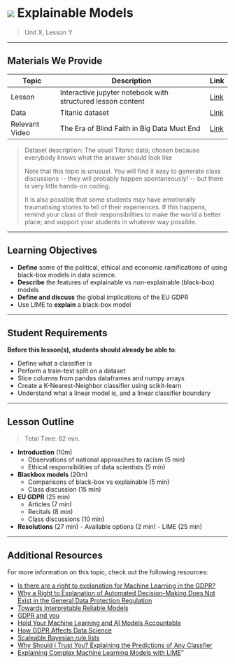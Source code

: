 # ![](https://ga-dash.s3.amazonaws.com/production/assets/logo-9f88ae6c9c3871690e33280fcf557f33.png) Explainable Models

> Unit X, Lesson Y

<!--- This template is an instructor-facing description of lesson contents. Students who fork these repos may also be able to view. --->

---

## Materials We Provide
<!--- This section is a table of contents for the lesson. The table structure breaks down typical lesson resources into types, distinguishing between lesson notebooks and other supporting materials. Note that the table below demonstrates the total possible range of materials; most lessons won't require all of the categories below. Also note that every item in the repo should get its own line and link, like the example shown for data. --->

| Topic | Description | Link |
| --- | --- | --- |
| Lesson | Interactive jupyter notebook with structured lesson content | [Link](./explainable-models.ipynb)|
| Data | Titanic dataset | [Link](./datasets/titanic.csv)|
| Relevant Video | The Era of Blind Faith in Big Data Must End  | [Link](https://www.ted.com/talks/cathy_o_neil_the_era_of_blind_faith_in_big_data_must_end) |

> Dataset description: The usual Titanic data; chosen because everybody knows what the answer should look like
>
> Note that this topic is unusual. You will find it easy to generate class discussions -- they will probably happen
> spontaneously! -- but there is very little hands-on coding.
>
> It is also possible that some students may have emotionally traumatising stories to tell of their experiences.
> If this happens, remind your class of their responsibilities to make the world a better place; and support
> your students in whatever way possible.

---

## Learning Objectives
<!--- This section lists the learning objectives of the lesson. For information on how to write clear learning objectives, see: http://ii.library.jhu.edu/2016/07/20/writing-effective-learning-objectives/ --->

- **Define** some of the political, ethical and economic ramifications of using black-box models in data science.
- **Describe** the features of explainable vs non-explainable (black-box) models
- **Define and discuss** the global implications of the EU GDPR
- Use LIME to **explain** a black-box model

---

## Student Requirements
<!--- This section explains the relevant prerequisites; in other words, what do students need to know to be able to benefit and perform the tasks required in this lesson? This includes lists of skills or prior learning objectives --->

**Before this lesson(s), students should already be able to**:
- Define what a classifier is
- Perform a train-test split on a dataset
- Slice columns from pandas dataframes and numpy arrays
- Create a K-Nearest-Neighbor classifier using scikit-learn
- Understand what a linear model is, and a linear classifier boundary

---

## Lesson Outline

<!--- This section outlines the lesson plan with relevant sections and subsections, providing both the total time required as well as suggestions for timing in each subsection --->

> Total Time: 82 min. 

- **Introduction** (10m)
  - Observations of national approaches to racism (5 min)
  - Ethical responsibilities of data scientists (5 min)
- **Blackbox models**  (20m)
	- Comparisons of black-box vs explainable (5 min)
	- Class discussion (15 min)
- **EU GDPR** (25 min)
	- Articles (7 min)
	- Recitals (8 min)
	- Class discussions (10 min)
- **Resolutions** (27 min)
        - Available options (2 min)
        - LIME (25 min)

---

## Additional Resources
<!--- This section lists useful reference materials that can inform, extend, or deepen a student's understanding of the material. While this may seem like a "nice to have" feature, we normally see a range of advanced and remedial students in our classes. Curating these resources allows us to provide targeted materials and suggestions that instructors can use to support different student needs. --->

For more information on this topic, check out the following resources:

- [Is there are a right to explanation for Machine Learning in the GDPR?](https://iapp.org/news/a/is-there-a-right-to-explanation-for-machine-learning-in-the-gdpr)
- [Why a Right to Explanation of Automated Decision-Making Does Not Exist in the General Data Protection Regulation](https://papers.ssrn.com/sol3/papers.cfm?abstract_id=2903469)
- [Towards Interpretable Reliable Models](https://blog.kjamistan.com/towards-interpretable-reliable-models/)
- [GDPR and you](https://blog.kjamistan.com/gdpr-you-my-talk-at-cloudera-sessions-munchen/)
- [Hold Your Machine Learning and AI Models Accountable](https://medium.com/pachyderm-data/hold-your-machine-learning-and-ai-models-accountable-de887177174c)
- [How GDPR Affects Data Science](https://kdnuggets.com/2017/07/gdpr-affects-data-science.html)
- [Scaleable Bayesian rule lists](https://arxiv.org/pdf/1602.08610v2.pdf)
- [Why Should I Trust You? Explaining the Predictions of Any Classfier ](https://www.youtube.com/watch?v=hUnRCxnydCc)
- [Explaining Complex Machine Learning Models with LIME](https://datascienceplus.com/explaining-complex-machine-learning-models-with-lime/)"

